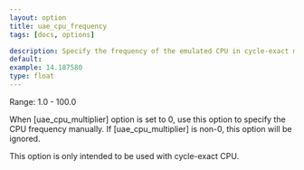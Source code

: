 ```yaml
---
layout: option
title: uae_cpu_frequency
tags: [docs, options]

description: Specify the frequency of the emulated CPU in cycle-exact modes
default:
example: 14.187580
type: float
---
```


Range: 1.0 - 100.0

When [uae_cpu_multiplier] option is set to 0, use this option to specify
the CPU frequency manually. If [uae_cpu_multiplier] is non-0, this option
will be ignored.

This option is only intended to be used with cycle-exact CPU.
